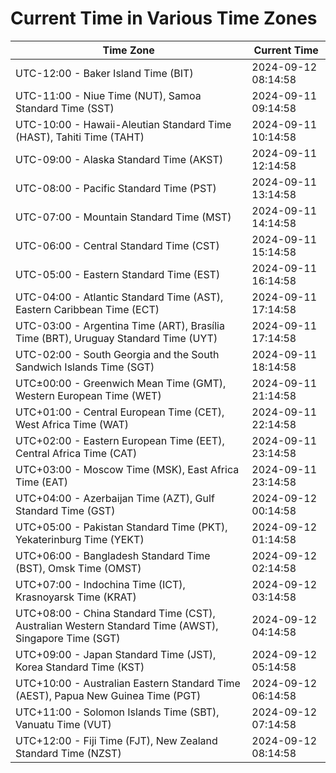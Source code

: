 # Current Time in Various Time Zones

| Time Zone | Current Time |
|-----------|--------------|
| UTC-12:00 - Baker Island Time (BIT) | 2024-09-12 08:14:58 |
| UTC-11:00 - Niue Time (NUT), Samoa Standard Time (SST) | 2024-09-11 09:14:58 |
| UTC-10:00 - Hawaii-Aleutian Standard Time (HAST), Tahiti Time (TAHT) | 2024-09-11 10:14:58 |
| UTC-09:00 - Alaska Standard Time (AKST) | 2024-09-11 12:14:58 |
| UTC-08:00 - Pacific Standard Time (PST) | 2024-09-11 13:14:58 |
| UTC-07:00 - Mountain Standard Time (MST) | 2024-09-11 14:14:58 |
| UTC-06:00 - Central Standard Time (CST) | 2024-09-11 15:14:58 |
| UTC-05:00 - Eastern Standard Time (EST) | 2024-09-11 16:14:58 |
| UTC-04:00 - Atlantic Standard Time (AST), Eastern Caribbean Time (ECT) | 2024-09-11 17:14:58 |
| UTC-03:00 - Argentina Time (ART), Brasília Time (BRT), Uruguay Standard Time (UYT) | 2024-09-11 17:14:58 |
| UTC-02:00 - South Georgia and the South Sandwich Islands Time (SGT) | 2024-09-11 18:14:58 |
| UTC±00:00 - Greenwich Mean Time (GMT), Western European Time (WET) | 2024-09-11 21:14:58 |
| UTC+01:00 - Central European Time (CET), West Africa Time (WAT) | 2024-09-11 22:14:58 |
| UTC+02:00 - Eastern European Time (EET), Central Africa Time (CAT) | 2024-09-11 23:14:58 |
| UTC+03:00 - Moscow Time (MSK), East Africa Time (EAT) | 2024-09-11 23:14:58 |
| UTC+04:00 - Azerbaijan Time (AZT), Gulf Standard Time (GST) | 2024-09-12 00:14:58 |
| UTC+05:00 - Pakistan Standard Time (PKT), Yekaterinburg Time (YEKT) | 2024-09-12 01:14:58 |
| UTC+06:00 - Bangladesh Standard Time (BST), Omsk Time (OMST) | 2024-09-12 02:14:58 |
| UTC+07:00 - Indochina Time (ICT), Krasnoyarsk Time (KRAT) | 2024-09-12 03:14:58 |
| UTC+08:00 - China Standard Time (CST), Australian Western Standard Time (AWST), Singapore Time (SGT) | 2024-09-12 04:14:58 |
| UTC+09:00 - Japan Standard Time (JST), Korea Standard Time (KST) | 2024-09-12 05:14:58 |
| UTC+10:00 - Australian Eastern Standard Time (AEST), Papua New Guinea Time (PGT) | 2024-09-12 06:14:58 |
| UTC+11:00 - Solomon Islands Time (SBT), Vanuatu Time (VUT) | 2024-09-12 07:14:58 |
| UTC+12:00 - Fiji Time (FJT), New Zealand Standard Time (NZST) | 2024-09-12 08:14:58 |
